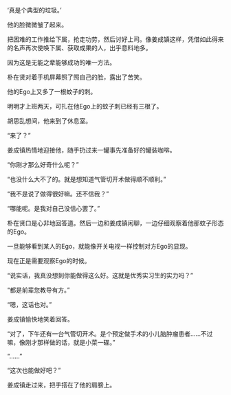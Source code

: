 ‘真是个典型的垃圾。’

他的脸微微皱了起来。

把困难的工作推给下属，抢走功劳，然后讨好上司。像姜成镇这样，凭借如此得来的名声再次使唤下属、获取成果的人，出乎意料地多。

因为这是无能之辈能够成功的唯一方法。

朴在贤对着手机屏幕照了照自己的脸，露出了苦笑。

他的Ego上又多了一根蚊子的刺。

明明才上班两天，可扎在他Ego上的蚊子刺已经有三根了。

胡思乱想间，他来到了休息室。

“来了？”

姜成镇热情地迎接他，随手扔过来一罐事先准备好的罐装咖啡。

“你刚才那么好奇什么呢？”

“也没什么大不了的。就是想知道气管切开术做得顺不顺利。”

“我不是说了做得很好嘛。还不信我？”

“哪能呢。是我对自己没信心罢了。”

朴在贤口是心非地回答道。然后一边和姜成镇闲聊，一边仔细观察着他那蚊子形态的Ego。

一旦能够看到某人的Ego，就能像开关电视一样控制对方Ego的显现。

现在正是需要观察Ego的时候。

“说实话，我真没想到你能做得这么好。这就是优秀实习生的实力吗？”

“都是前辈您教导有方。”

“嗯，这话也对。”

姜成镇愉快地笑着回答。

“对了，下午还有一台气管切开术。是个预定做手术的小儿脑肿瘤患者……不过嘛，像刚才那样做的话，就是小菜一碟。”

“……”

“这次也能做好吧？”

姜成镇走过来，把手搭在了他的肩膀上。